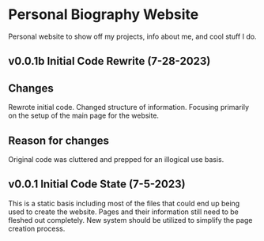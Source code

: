Personal Biography Website
==========================

Personal website to show off my projects, info about me, and cool stuff I do.


v0.0.1b Initial Code Rewrite (7-28-2023)
----------------------------------------

## Changes

Rewrote initial code. Changed structure of information. Focusing primarily on the setup of the main page for the website.

## Reason for changes

Original code was cluttered and prepped for an illogical use basis.


v0.0.1 Initial Code State (7-5-2023)
----------------------------------------

This is a static basis including most of the files that could end up being used to create the website. Pages and their information still need to be fleshed out completely. New system should be utilized to simplify the page creation process.
